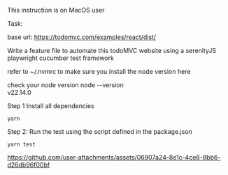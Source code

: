 This instruction is on MacOS user

Task:

base url:  https://todomvc.com/examples/react/dist/

Write a feature file to automate this todoMVC website using a serenityJS playwright cucumber test framework 

refer to ~/.nvmrc to make sure you install the node version here

check your node version
node --version                                                 
v22.14.0

Step 1 Install all dependencies

```
yarn
```

Step 2: Run the test using the script defined in the package.json

```
yarn test
```




https://github.com/user-attachments/assets/06907a24-8e1c-4ce6-8bb6-d26db96f00bf






